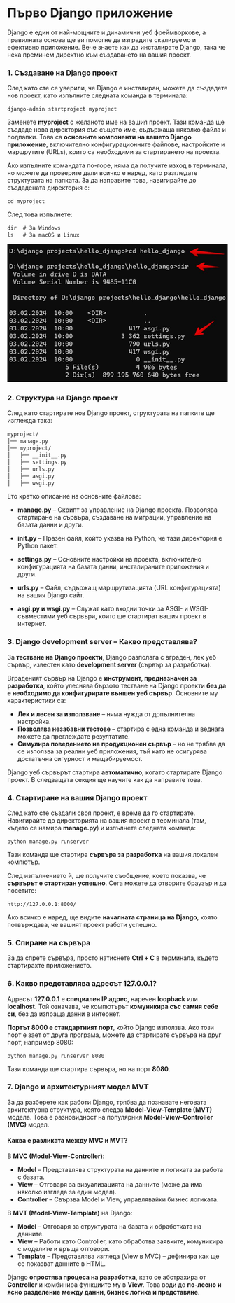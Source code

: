 # Първо Django приложение

Django е един от най-мощните и динамични уеб фреймворкове, а правилната основа ще ви помогне да изградите скалируемо и ефективно приложение. Вече знаете как да инсталирате Django, така че нека преминем директно към създаването на вашия проект.

### 1. Създаване на Django проект

След като сте се уверили, че Django е инсталиран, можете да създадете нов проект, като изпълните следната команда в терминала:

```shell
django-admin startproject myproject
```

Заменете **myproject** с желаното име на вашия проект. Тази команда ще създаде нова директория със същото име, съдържаща няколко файла и подпапки. Това са **основните компоненти на вашето Django приложение**, включително конфигурационните файлове, настройките и маршрутите (URLs), които са необходими за стартирането на проекта.

Ако изпълните командата по-горе, няма да получите изход в терминала, но можете да проверите дали всичко е наред, като разгледате структурата на папката. За да направите това, навигирайте до създадената директория с:

```shell
cd myproject
```

След това изпълнете:

```shell {.no-copy}
dir  # За Windows
ls   # За macOS и Linux
```

![Project structure](./../img/projectStructure.png)


### 2. Структура на Django проект

След като стартирате нов Django проект, структурата на папките ще изглежда така:

```shell {.no-copy}
myproject/
│── manage.py
│── myproject/
│   ├── __init__.py
│   ├── settings.py
│   ├── urls.py
│   ├── asgi.py
│   ├── wsgi.py
```

Ето кратко описание на основните файлове:

* **manage.py** – Скрипт за управление на Django проекта. Позволява стартиране на сървъра, създаване на миграции, управление на базата данни и други.

* **__init__.py** – Празен файл, който указва на Python, че тази директория е Python пакет.

* **settings.py** – Основните настройки на проекта, включително конфигурацията на базата данни, инсталираните приложения и други.

* **urls.py** – Файл, съдържащ маршрутизацията (URL конфигурацията) на вашия Django сайт.

* **asgi.py и wsgi.py** – Служат като входни точки за ASGI- и WSGI-съвместими уеб сървъри, които ще стартират вашия проект в интернет.


### 3. Django development server – Какво представлява?

За **тестване на Django проекти**, Django разполага с вграден, лек уеб сървър, известен като **development server** (сървър за разработка).

Вграденият сървър на Django е **инструмент, предназначен за разработка**, който улеснява бързото тестване на Django проекти **без да е необходимо да конфигурирате външен уеб сървър**. Основните му характеристики са:

* **Лек и лесен за използване** – няма нужда от допълнителна настройка.
* **Позволява незабавни тестове** – стартира с една команда и веднага можете да преглеждате резултатите.
* **Симулира поведението на продукционен сървър** – но не трябва да се използва за реални уеб приложения, тъй като не осигурява достатъчна сигурност и мащабируемост.

Django уеб сървърът стартира **автоматично**, когато стартирате Django проект. В следващата секция ще научите как да направите това.


### 4. Стартиране на вашия Django проект

След като сте създали своя проект, е време да го стартирате. Навигирайте до директорията на вашия проект в терминала (там, където се намира **manage.py**) и изпълнете следната команда:

```shell
python manage.py runserver
```

Тази команда ще стартира **сървъра за разработка** на вашия локален компютър.

След изпълнението ѝ, ще получите съобщение, което показва, че **сървърът е стартиран успешно**. Сега можете да отворите браузър и да посетите:

```shell
http://127.0.0.1:8000/
```

Ако всичко е наред, ще видите **началната страница на Django**, която потвърждава, че вашият проект работи успешно.


### 5. Спиране на сървъра

За да спрете сървъра, просто натиснете **Ctrl + C** в терминала, където стартирахте приложението.

### 6. Какво представлява адресът 127.0.0.1?

Адресът **127.0.0.1** е **специален IP адрес**, наречен **loopback** или **localhost**. Той означава, че компютърът **комуникира със самия себе си**, без да изпраща данни в интернет.

**Портът 8000 е стандартният порт**, който Django използва. Ако този порт е зает от друга програма, можете да стартирате сървъра на друг порт, например 8080:

```shell
python manage.py runserver 8080
```

Тази команда ще стартира сървъра, но на порт **8080**.


### 7. Django и архитектурният модел MVT

За да разберете как работи Django, трябва да познавате неговата архитектурна структура, която следва **Model-View-Template (MVT)** модела. Това е разновидност на популярния **Model-View-Controller (MVC)** модел.

#### **Каква е разликата между MVC и MVT?**

В **MVC (Model-View-Controller)**:

* **Model** – Представлява структурата на данните и логиката за работа с базата.
* **View** – Отговаря за визуализацията на данните (може да има няколко изгледа за един модел).
* **Controller** – Свързва Model и View, управлявайки бизнес логиката.

В **MVT (Model-View-Template)** на Django:

* **Model** – Отговаря за структурата на базата и обработката на данните.
* **View** – Работи като Controller, като обработва заявките, комуникира с моделите и връща отговори.
* **Template** – Представлява изгледа (View в MVC) – дефинира как ще се показват данните в HTML.

Django **опростява процеса на разработка**, като се абстрахира от **Controller** и комбинира функциите му в **View**. Това води до **по-лесно и ясно разделение между данни, бизнес логика и представяне**.
